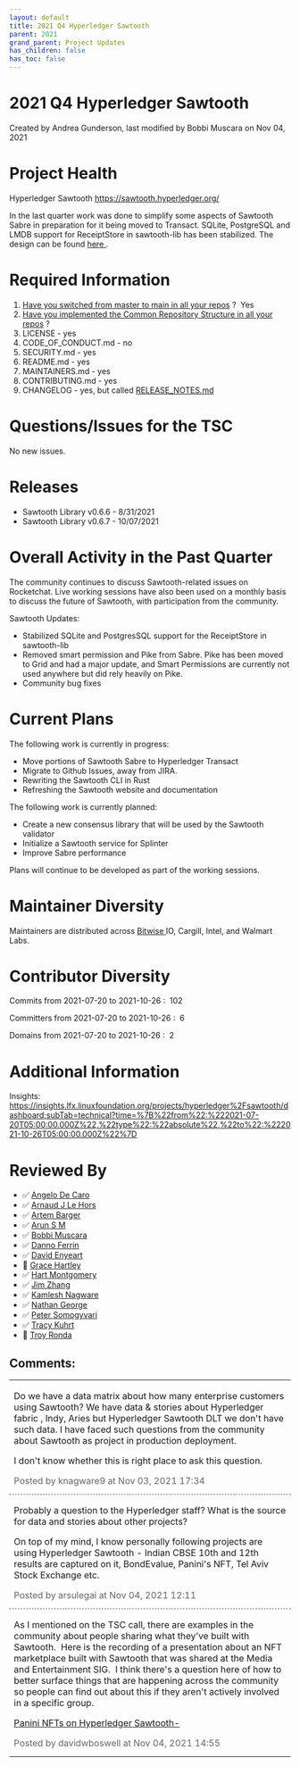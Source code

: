 ```yaml
---
layout: default
title: 2021 Q4 Hyperledger Sawtooth
parent: 2021
grand_parent: Project Updates
has_children: false
has_toc: false
---
```


# 2021 Q4 Hyperledger Sawtooth

Created by Andrea Gunderson, last modified by Bobbi Muscara on Nov 04, 2021

# Project Health

Hyperledger Sawtooth
<a href="https://sawtooth.hyperledger.org/" class="external-link" rel="nofollow"><span>https://sawtooth.hyperledger.org/ </span></a>

In the last quarter work was done to simplify some aspects of Sawtooth
Sabre in preparation for it being moved to Transact. SQLite, PostgreSQL
and LMDB support for ReceiptStore in sawtooth-lib has been stabilized.
The design can be found <a href="https://www.splinter.dev/community/planning/libsawtooth_receipt_store.html" class="external-link" rel="nofollow"><span>here </span></a> .

# Required Information

1.  <span style="color: rgb(68,68,68);"> <a href="https://wiki.hyperledger.org/display/TSC/Projects+have+two+quarters+to+comply+with+common+repo+structure?focusedCommentId=41591637#comment-41591637" rel="nofollow">Have you switched from master to main in all your
repos</a> </span> <span style="letter-spacing: 0.0px;">?  Yes</span>
2.  <span class="placeholder-inline-tasks" style="color: rgb(23,43,77);text-decoration: none;"> <span style="color: rgb(68,68,68);">
<a href="https://tsc.hyperledger.org/repository-structure.html" class="external-link" rel="nofollow">Have you implemented the Common
Repository Structure in all your repos</a> </span> </span> <span style="color: rgb(23,43,77);text-decoration: none;">? </span>
1.  LICENSE - yes
2.  CODE\_OF\_CONDUCT.md - no
3.  SECURITY.md - yes
4.  README.md - yes
5.  MAINTAINERS.md - yes
6.  CONTRIBUTING.md - yes
7.  CHANGELOG - yes, but called
<a href="http://RELEASE_NOTES.md" class="external-link" rel="nofollow">RELEASE_NOTES.md</a>

# Questions/Issues for the TSC

No new issues.

# Releases

-   Sawtooth Library v0.6.6 - 8/31/2021
-   Sawtooth Library v0.6.7 - 10/07/2021

# Overall Activity in the Past Quarter

The community continues to discuss Sawtooth-related issues on
Rocketchat. Live working sessions have also been used on a monthly basis
to discuss the future of Sawtooth, with participation from the
community.

Sawtooth Updates:

-   Stabilized SQLite and PostgresSQL support for the ReceiptStore in
sawtooth-lib
-   Removed smart permission and Pike from Sabre. Pike has been moved to
Grid and had a major update, and Smart Permissions are currently not
used anywhere but did rely heavily on Pike.
-   Community bug fixes

# Current Plans

The following work is currently in progress:

-   Move portions of Sawtooth Sabre to Hyperledger Transact
-   Migrate to Github Issues, away from JIRA.
-   Rewriting the Sawtooth CLI in Rust
-   Refreshing the Sawtooth website and documentation

The following work is currently planned:

-   Create a new consensus library that will be used by the Sawtooth
validator
-   Initialize a Sawtooth service for Splinter
-   Improve Sabre performance

Plans will continue to be developed as part of the working sessions.

# Maintainer Diversity

Maintainers are distributed across
<a href="http://bitwise.io/" class="external-link" rel="nofollow"><span>Bitwise </span></a> IO, Cargill, Intel, and Walmart
Labs.

# Contributor Diversity

Commits from 2021-07-20 to 2021-10-26 :  102

Committers from 2021-07-20 to 2021-10-26 :  6

Domains from 2021-07-20 to 2021-10-26 :  2

# Additional Information

Insights: <a href="https://insights.lfx.linuxfoundation.org/projects/hyperledger%2Fsawtooth/dashboard;subTab=technical?time=%7B%22from%22:%222021-07-20T05:00:00.000Z%22,%22type%22:%22absolute%22,%22to%22:%222021-10-26T05:00:00.000Z%22%7D" class="external-link" rel="nofollow"><span>https://insights.lfx.linuxfoundation.org/projects/hyperledger%2Fsawtooth/dashboard;subTab=technical?time=%7B%22from%22:%222021-07-20T05:00:00.000Z%22,%22type%22:%22absolute%22,%22to%22:%222021-10-26T05:00:00.000Z%22%7D</span></a>  

# Reviewed By

-   ✅ <span class="placeholder-inline-tasks">
<a href="https://wiki.hyperledger.org/display/~angelo.decaro" class="confluence-userlink user-mention" data-username="angelo.decaro" data-linked-resource-id="16327529" data-linked-resource-version="1" data-linked-resource-type="userinfo" data-base-url="https://wiki.hyperledger.org">Angelo De Caro</a></span>
-   ✅ <span class="placeholder-inline-tasks">
<a href="https://wiki.hyperledger.org/display/~lehors" class="confluence-userlink user-mention" data-username="lehors" data-linked-resource-id="2394240" data-linked-resource-version="1" data-linked-resource-type="userinfo" data-base-url="https://wiki.hyperledger.org">Arnaud J Le Hors</a></span>
-   ✅ <span class="placeholder-inline-tasks">
<a href="https://wiki.hyperledger.org/display/~C0rWin" class="confluence-userlink user-mention" data-username="C0rWin" data-linked-resource-id="13865321" data-linked-resource-version="1" data-linked-resource-type="userinfo" data-base-url="https://wiki.hyperledger.org">Artem Barger</a></span>
-   ✅ <span class="placeholder-inline-tasks">
<a href="https://wiki.hyperledger.org/display/~arsulegai" class="confluence-userlink user-mention" data-username="arsulegai" data-linked-resource-id="6427759" data-linked-resource-version="2" data-linked-resource-type="userinfo" data-base-url="https://wiki.hyperledger.org">Arun S M</a> </span>
-   ✅ <span class="placeholder-inline-tasks">
<a href="https://wiki.hyperledger.org/display/~Bobbijn" class="confluence-userlink user-mention" data-username="Bobbijn" data-linked-resource-id="2393198" data-linked-resource-version="2" data-linked-resource-type="userinfo" data-base-url="https://wiki.hyperledger.org">Bobbi Muscara</a></span>
-   ✅ <span class="placeholder-inline-tasks">
<a href="https://wiki.hyperledger.org/display/~shemnon" class="confluence-userlink user-mention" data-username="shemnon" data-linked-resource-id="20022118" data-linked-resource-version="2" data-linked-resource-type="userinfo" data-base-url="https://wiki.hyperledger.org">Danno Ferrin</a></span>
-   ✅ <span class="placeholder-inline-tasks">
<a href="https://wiki.hyperledger.org/display/~denyeart" class="confluence-userlink user-mention" data-username="denyeart" data-linked-resource-id="2392864" data-linked-resource-version="1" data-linked-resource-type="userinfo" data-base-url="https://wiki.hyperledger.org">David Enyeart</a></span>
-   🔲 <span class="placeholder-inline-tasks">
<a href="https://wiki.hyperledger.org/display/~grace.hartley" class="confluence-userlink user-mention" data-username="grace.hartley" data-linked-resource-id="16324128" data-linked-resource-version="1" data-linked-resource-type="userinfo" data-base-url="https://wiki.hyperledger.org">Grace Hartley</a></span>
-   ✅ <span class="placeholder-inline-tasks">
<a href="https://wiki.hyperledger.org/display/~hartm" class="confluence-userlink user-mention" data-username="hartm" data-linked-resource-id="6422922" data-linked-resource-version="1" data-linked-resource-type="userinfo" data-base-url="https://wiki.hyperledger.org">Hart Montgomery</a></span>
-   ✅ <span class="placeholder-inline-tasks">
<a href="https://wiki.hyperledger.org/display/~jimthematrix" class="confluence-userlink user-mention" data-username="jimthematrix" data-linked-resource-id="58854075" data-linked-resource-version="1" data-linked-resource-type="userinfo" data-base-url="https://wiki.hyperledger.org">Jim Zhang</a> </span>
-   ✅ <span class="placeholder-inline-tasks">
<a href="https://wiki.hyperledger.org/display/~knagware9" class="confluence-userlink user-mention" data-username="knagware9" data-linked-resource-id="2393468" data-linked-resource-version="1" data-linked-resource-type="userinfo" data-base-url="https://wiki.hyperledger.org">Kamlesh Nagware</a></span>
-   ✅ <span class="placeholder-inline-tasks">
<a href="https://wiki.hyperledger.org/display/~nage" class="confluence-userlink user-mention" data-username="nage" data-linked-resource-id="2393038" data-linked-resource-version="1" data-linked-resource-type="userinfo" data-base-url="https://wiki.hyperledger.org">Nathan George</a></span>
-   ✅ <span class="placeholder-inline-tasks">
<a href="https://wiki.hyperledger.org/display/~gl7doqu97svck56tzyjzzhxj" class="confluence-userlink user-mention" data-username="gl7doqu97svck56tzyjzzhxj" data-linked-resource-id="24779271" data-linked-resource-version="1" data-linked-resource-type="userinfo" data-base-url="https://wiki.hyperledger.org">Peter Somogyvari</a></span>
-   ✅ <span class="placeholder-inline-tasks">
<a href="https://wiki.hyperledger.org/display/~tkuhrt" class="confluence-userlink user-mention" data-username="tkuhrt" data-linked-resource-id="1180151" data-linked-resource-version="2" data-linked-resource-type="userinfo" data-base-url="https://wiki.hyperledger.org">Tracy Kuhrt</a> </span>
-   🔲 <span class="placeholder-inline-tasks">
<a href="https://wiki.hyperledger.org/display/~troyronda" class="confluence-userlink user-mention" data-username="troyronda" data-linked-resource-id="9110618" data-linked-resource-version="2" data-linked-resource-type="userinfo" data-base-url="https://wiki.hyperledger.org">Troy Ronda</a> </span>



## Comments:

<table data-border="0" width="100%">
<colgroup>
<col style="width: 100%" />
</colgroup>
<tbody>
<tr class="odd">
<td><span id="comment-62226753"></span>
<p>Do we have a data matrix about how many enterprise customers using
Sawtooth? We have data &amp; stories about Hyperledger fabric , Indy,
Aries but Hyperledger Sawtooth DLT we don't have such data. I have faced
such questions from the community about Sawtooth as project in
production deployment.</p>
<p>I don't know whether this is right place to ask this question. </p>
<div class="smallfont" data-align="left" style="color: #666666; width: 98%; margin-bottom: 10px;">
 Posted by knagware9 at Nov 03, 2021 17:34 </div ></td>
</tr>
<tr class="even">
<td style="border-top: 1px dashed #666666"><span id="comment-62226819"></span>
<p>Probably a question to the Hyperledger staff? What is the source for
data and stories about other projects?</p>
<p>On top of my mind, I know personally following projects are using
Hyperledger Sawtooth - Indian CBSE 10th and 12th results are captured on
it, BondEvalue, Panini's NFT, Tel Aviv Stock Exchange etc.</p>
<div class="smallfont" data-align="left" style="color: #666666; width: 98%; margin-bottom: 10px;">
Posted by arsulegai at Nov 04, 2021 12:11 </div ></td>
</tr>
<tr class="odd">
<td style="border-top: 1px dashed #666666"><span id="comment-62226887"></span>
<p>As I mentioned on the TSC call, there are examples in the community
about people sharing what they've built with Sawtooth.  Here is the
recording of a presentation about an NFT marketplace built with Sawtooth
that was shared at the Media and Entertainment SIG.  I think there's a
question here of how to better surface things that are happening across
the community so people can find out about this if they aren't actively
involved in a specific group.</p>
<p><a href="https://wiki.hyperledger.org/pages/viewpage.action?pageId=41594922">Panini
NFTs on Hyperledger Sawtooth-</a></p>
<div class="smallfont" data-align="left" style="color: #666666; width: 98%; margin-bottom: 10px;">
Posted by davidwboswell
at Nov 04, 2021 14:55 </div ></td>
</tr>
</tbody>
</table>




